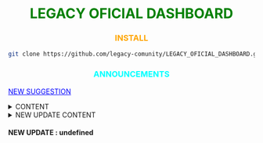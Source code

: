 <h1 style="text-align: center; color: green;" >LEGACY OFICIAL DASHBOARD</h1>

<h3 style="text-align: center; color: orange;" >INSTALL</h3>

```bash
git clone https://github.com/legacy-comunity/LEGACY_OFICIAL_DASHBOARD.git
```

<h3 style="text-align: center; color: cyan;" >ANNOUNCEMENTS</h3>

<a style="color: blue;" href="https://github.com/legacy-comunity/LEGACY_OFICIAL_DASHBOARD/issues/new/choose" >NEW SUGGESTION</a>

<details>
  <summary>
    CONTENT
  </summary>
</details>

<details>
  <summary>
    NEW UPDATE CONTENT
  </summary>
</details>

<h4>NEW UPDATE : undefined</h4>